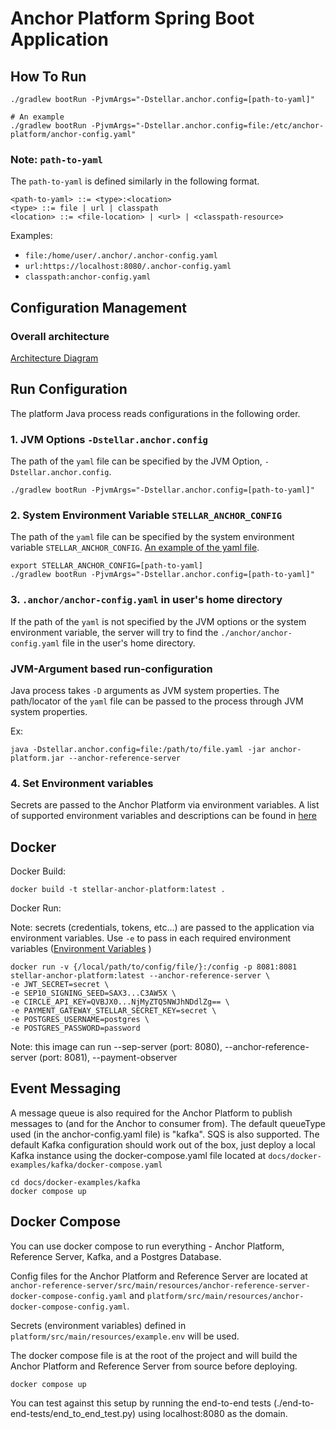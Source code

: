 # Anchor Platform Spring Boot Application

## How To Run
```shell
./gradlew bootRun -PjvmArgs="-Dstellar.anchor.config=[path-to-yaml]"

# An example
./gradlew bootRun -PjvmArgs="-Dstellar.anchor.config=file:/etc/anchor-platform/anchor-config.yaml" 
```

### Note: `path-to-yaml` 

The `path-to-yaml` is defined similarly in the following format. 

```
<path-to-yaml> ::= <type>:<location>
<type> ::= file | url | classpath
<location> ::= <file-location> | <url> | <classpath-resource>
```  

Examples:
* `file:/home/user/.anchor/.anchor-config.yaml`
* `url:https://localhost:8080/.anchor-config.yaml`
* `classpath:anchor-config.yaml`

## Configuration Management
### Overall architecture

[Architecture Diagram](https://lucid.app/publicSegments/view/17b493dd-bbaf-49ca-abcd-6f8abaca0494/image.png)

## Run Configuration

The platform Java process reads configurations in the following order. 

### 1. JVM Options `-Dstellar.anchor.config`
The path of the `yaml` file can be specified by the JVM Option, `-Dstellar.anchor.config`. 

```shell
./gradlew bootRun -PjvmArgs="-Dstellar.anchor.config=[path-to-yaml]" 
```

### 2. System Environment Variable `STELLAR_ANCHOR_CONFIG`
The path of the `yaml` file can be specified by the system environment variable `STELLAR_ANCHOR_CONFIG`.
[An example of the yaml file](../platform/example.anchor-config.yaml).

```shell
export STELLAR_ANCHOR_CONFIG=[path-to-yaml]
./gradlew bootRun -PjvmArgs="-Dstellar.anchor.config=[path-to-yaml]"
```

### 3. `.anchor/anchor-config.yaml` in user's home directory
If the path of the `yaml` is not specified by the JVM options or the system environment variable, the server will 
try to find the `./anchor/anchor-config.yaml` file in the user's home directory. 

### JVM-Argument based run-configuration
Java process takes `-D` arguments as JVM system properties. The path/locator of the `yaml` file can be passed to the process through JVM system properties.

Ex:
```shell
java -Dstellar.anchor.config=file:/path/to/file.yaml -jar anchor-platform.jar --anchor-reference-server
```

### 4. Set Environment variables
Secrets are passed to the Anchor Platform via environment variables. A list of supported environment variables and 
descriptions can be found in [here](../platform/src/main/resources/example.env)


## Docker
Docker Build:
```shell
docker build -t stellar-anchor-platform:latest .
```

Docker Run:

Note: secrets (credentials, tokens, etc...) are passed to the application via environment variables. Use `-e` to pass in
each required environment variables ([Environment Variables](../platform/src/main/resources/example.env) )
```shell
docker run -v {/local/path/to/config/file/}:/config -p 8081:8081 stellar-anchor-platform:latest --anchor-reference-server \
-e JWT_SECRET=secret \
-e SEP10_SIGNING_SEED=SAX3...C3AW5X \
-e CIRCLE_API_KEY=QVBJX0...NjMyZTQ5NWJhNDdlZg== \
-e PAYMENT_GATEWAY_STELLAR_SECRET_KEY=secret \
-e POSTGRES_USERNAME=postgres \
-e POSTGRES_PASSWORD=password
```
Note: this image can run --sep-server (port: 8080), --anchor-reference-server (port: 8081), --payment-observer

## Event Messaging
A message queue is also required for the Anchor Platform to publish messages to (and for the Anchor to consumer from).
The default queueType used (in the anchor-config.yaml file) is "kafka". SQS is also supported. The default Kafka configuration
should work out of the box, just deploy a local Kafka instance using the docker-compose.yaml file located at 
`docs/docker-examples/kafka/docker-compose.yaml`

```shell
cd docs/docker-examples/kafka
docker compose up
```

## Docker Compose
You can use docker compose to run everything - Anchor Platform, Reference Server, Kafka, and a Postgres Database.

Config files for the Anchor Platform and Reference Server are located at 
`anchor-reference-server/src/main/resources/anchor-reference-server-docker-compose-config.yaml` and 
`platform/src/main/resources/anchor-docker-compose-config.yaml`. 

Secrets (environment variables) defined in `platform/src/main/resources/example.env` will be used. 

The docker compose file is at the root of the project and will build the Anchor Platform and Reference Server 
from source before deploying.
```shell
docker compose up
```
You can test against this setup by running the end-to-end tests (./end-to-end-tests/end_to_end_test.py) using localhost:8080 as the domain.
